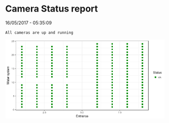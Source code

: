 Camera Status report
================
16/05/2017 - 05:35:09

    All cameras are up and running

![](camreport_files/figure-markdown_github/unnamed-chunk-2-1.png)

